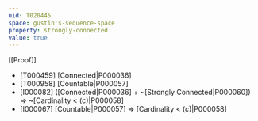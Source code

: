```yaml
---
uid: T020445
space: gustin's-sequence-space
property: strongly-connected
value: true
---
```

[[Proof]]

* [T000459] [Connected|P000036]
* [T000958] [Countable|P000057]
* [I000082] ([Connected|P000036] + ~[Strongly Connected|P000060]) => ~[Cardinality < $\mathfrak(c)$|P000058]
* [I000067] [Countable|P000057] => [Cardinality < $\mathfrak(c)$|P000058]


